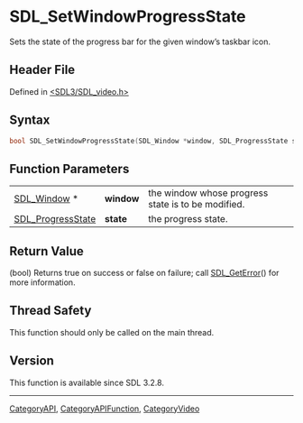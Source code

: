 # SDL_SetWindowProgressState

Sets the state of the progress bar for the given window’s taskbar icon.

## Header File

Defined in [<SDL3/SDL_video.h>](https://github.com/libsdl-org/SDL/blob/main/include/SDL3/SDL_video.h)

## Syntax

```c
bool SDL_SetWindowProgressState(SDL_Window *window, SDL_ProgressState state);
```

## Function Parameters

|                                        |            |                                                    |
| -------------------------------------- | ---------- | -------------------------------------------------- |
| [SDL_Window](SDL_Window) *             | **window** | the window whose progress state is to be modified. |
| [SDL_ProgressState](SDL_ProgressState) | **state**  | the progress state.                                |

## Return Value

(bool) Returns true on success or false on failure; call
[SDL_GetError](SDL_GetError)() for more information.

## Thread Safety

This function should only be called on the main thread.

## Version

This function is available since SDL 3.2.8.

----
[CategoryAPI](CategoryAPI), [CategoryAPIFunction](CategoryAPIFunction), [CategoryVideo](CategoryVideo)

